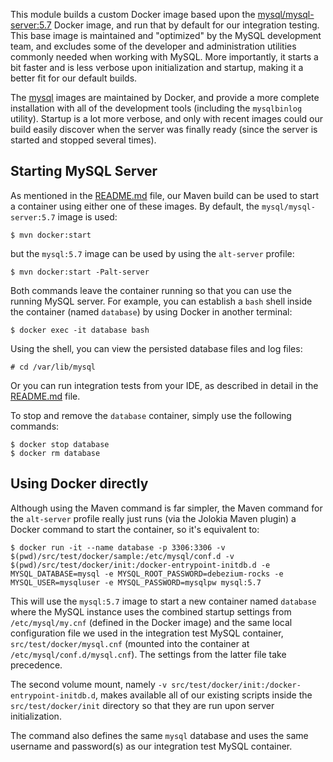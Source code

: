 This module builds a custom Docker image based upon the [mysql/mysql-server:5.7](https://hub.docker.com/r/mysql/mysql-server/) Docker image, and run that by default for our integration testing. This base image is maintained and "optimized" by the MySQL development team, and excludes some of the developer and administration utilities commonly needed when working with MySQL. More importantly, it starts a bit faster and is less verbose upon initialization and startup, making it a better fit for our default builds.

The [mysql](https://hub.docker.com/r/_/mysql/) images are maintained by Docker, and provide a more complete installation with all of the development tools (including the `mysqlbinlog` utility). Startup is a lot more verbose, and only with recent images could our build easily discover when the server was finally ready (since the server is started and stopped several times).

## Starting MySQL Server

As mentioned in the [README.md]() file, our Maven build can be used to start a container using either one of these images. By default, the `mysql/mysql-server:5.7` image is used:

    $ mvn docker:start

but the `mysql:5.7` image can be used by using the `alt-server` profile:

    $ mvn docker:start -Palt-server

Both commands leave the container running so that you can use the running MySQL server. For example, you can establish a `bash` shell inside the container (named `database`) by using Docker in another terminal:

    $ docker exec -it database bash

Using the shell, you can view the persisted database files and log files:

    # cd /var/lib/mysql

Or you can run integration tests from your IDE, as described in detail in the [README.md]() file.

To stop and remove the `database` container, simply use the following commands:

    $ docker stop database
    $ docker rm database

## Using Docker directly

Although using the Maven command is far simpler, the Maven command for the `alt-server` profile really just runs (via the Jolokia Maven plugin) a Docker command to start the container, so it's equivalent to:

    $ docker run -it --name database -p 3306:3306 -v $(pwd)/src/test/docker/sample:/etc/mysql/conf.d -v $(pwd)/src/test/docker/init:/docker-entrypoint-initdb.d -e MYSQL_DATABASE=mysql -e MYSQL_ROOT_PASSWORD=debezium-rocks -e MYSQL_USER=mysqluser -e MYSQL_PASSWORD=mysqlpw mysql:5.7

This will use the `mysql:5.7` image to start a new container named `database` where the MySQL instance uses the combined startup settings from `/etc/mysql/my.cnf` (defined in the Docker image) and the same local configuration file we used in the integration test MySQL container, `src/test/docker/mysql.cnf` (mounted into the container at `/etc/mysql/conf.d/mysql.cnf`). The settings from the latter file take precedence.

The second volume mount, namely `-v src/test/docker/init:/docker-entrypoint-initdb.d`, makes available all of our existing scripts inside the `src/test/docker/init` directory so that they are run upon server initialization.

The command also defines the same `mysql` database and uses the same username and password(s) as our integration test MySQL container.
